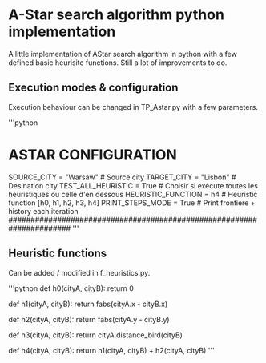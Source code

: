 # A-Star search algorithm python implementation

A little implementation of AStar search algorithm in python with a few defined
basic heurisitc functions. Still a lot of improvements to do.

## Execution modes & configuration

Execution behaviour can be changed in TP_Astar.py with a few parameters.

'''python
# ASTAR CONFIGURATION #################################################
SOURCE_CITY = "Warsaw"      # Source city
TARGET_CITY = "Lisbon"      # Desination city
TEST_ALL_HEURISTIC = True   # Choisir si exécute toutes les heuristiques ou celle d'en dessous
HEURISTIC_FUNCTION = h4     # Heuristic function [h0, h1, h2, h3, h4]
PRINT_STEPS_MODE = True     # Print frontiere + history each iteration
######################################################################
'''

## Heuristic functions

Can be added / modified in f_heuristics.py.

'''python
def h0(cityA, cityB):
    return 0

def h1(cityA, cityB):
    return fabs(cityA.x - cityB.x)

def h2(cityA, cityB):
    return fabs(cityA.y - cityB.y)

def h3(cityA, cityB):
    return cityA.distance_bird(cityB)

def h4(cityA, cityB):
    return h1(cityA, cityB) + h2(cityA, cityB)
'''
